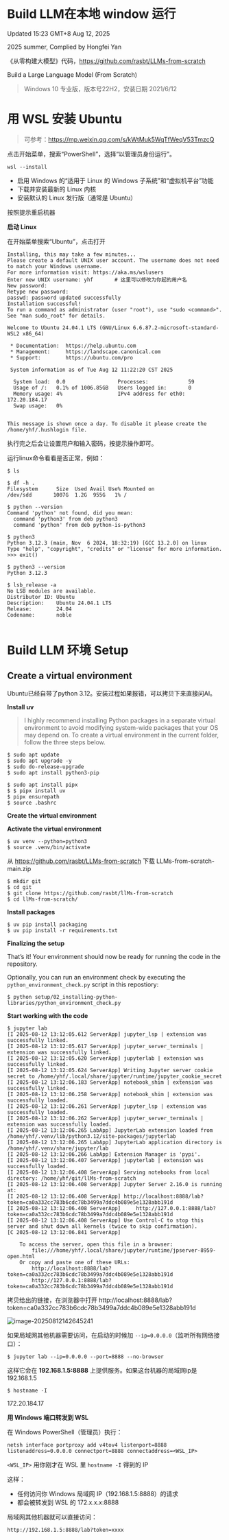 # Build LLM在本地 window 运行

Updated 15:23 GMT+8 Aug 12, 2025

2025 summer, Complied by Hongfei Yan





《从零构建大模型》代码，https://github.com/rasbt/LLMs-from-scratch

Build a Large Language Model (From Scratch)



> Windows 10 专业版，版本号22H2，安装日期 2021/6/12



# 用 WSL 安装 Ubuntu

> 可参考：https://mp.weixin.qq.com/s/kWtMuk5WqTfWeqV53TmzcQ



点击开始菜单，搜索“PowerShell”，选择“以管理员身份运行”。

```
wsl --install
```

- 启用 Windows 的“适用于 Linux 的 Windows 子系统”和“虚拟机平台”功能
- 下载并安装最新的 Linux 内核
- 安装默认的 Linux 发行版（通常是 Ubuntu）

按照提示重启机器



**启动 Linux**

在开始菜单搜索“Ubuntu”，点击打开

```
Installing, this may take a few minutes...
Please create a default UNIX user account. The username does not need to match your Windows username.
For more information visit: https://aka.ms/wslusers
Enter new UNIX username: yhf       # 这里可以修改为你起的用户名
New password:
Retype new password:
passwd: password updated successfully
Installation successful!
To run a command as administrator (user "root"), use "sudo <command>".
See "man sudo_root" for details.

Welcome to Ubuntu 24.04.1 LTS (GNU/Linux 6.6.87.2-microsoft-standard-WSL2 x86_64)

 * Documentation:  https://help.ubuntu.com
 * Management:     https://landscape.canonical.com
 * Support:        https://ubuntu.com/pro

 System information as of Tue Aug 12 11:22:20 CST 2025

  System load:  0.0                 Processes:             59
  Usage of /:   0.1% of 1006.85GB   Users logged in:       0
  Memory usage: 4%                  IPv4 address for eth0: 172.20.184.17
  Swap usage:   0%


This message is shown once a day. To disable it please create the
/home/yhf/.hushlogin file.
```

执行完之后会让设置用户和输入密码，按提示操作即可。

运行linux命令看看是否正常，例如：

```
$ ls

$ df -h .
Filesystem      Size  Used Avail Use% Mounted on
/dev/sdd       1007G  1.2G  955G   1% /

$ python --version
Command 'python' not found, did you mean:
  command 'python3' from deb python3
  command 'python' from deb python-is-python3

$ python3
Python 3.12.3 (main, Nov  6 2024, 18:32:19) [GCC 13.2.0] on linux
Type "help", "copyright", "credits" or "license" for more information.
>>> exit()

$ python3 --version
Python 3.12.3

$ lsb_release -a
No LSB modules are available.
Distributor ID: Ubuntu
Description:    Ubuntu 24.04.1 LTS
Release:        24.04
Codename:       noble


```



# Build LLM 环境 Setup

## Create a virtual environment

Ubuntu已经自带了python 3.12。安装过程如果报错，可以拷贝下来直接问AI。



**Install uv**

> I highly recommend installing Python packages in a separate virtual environment to avoid modifying system-wide packages that your OS may depend on. To create a virtual environment in the current folder, follow the three steps below.

```
$ sudo apt update
$ sudo apt upgrade -y
$ sudo do-release-upgrade
$ sudo apt install python3-pip

$ sudo apt install pipx
$ $ pipx install uv
$ pipx ensurepath
$ source .bashrc
```



**Create the virtual environment**

**Activate the virtual environment**

```
$ uv venv --python=python3
$ source .venv/bin/activate
```



从 https://github.com/rasbt/LLMs-from-scratch 下载 LLMs-from-scratch-main.zip

```
$ mkdir git
$ cd git
$ git clone https://github.com/rasbt/llMs-from-scratch
$ cd llMs-from-scratch/
```



**Install packages**

```
$ uv pip install packaging
$ uv pip install -r requirements.txt
```



**Finalizing the setup**

That’s it! Your environment should now be ready for running the code in the repository.

Optionally, you can run an environment check by executing the `python_environment_check.py` script in this repostiory:

```
$ python setup/02_installing-python-libraries/python_environment_check.py
```



**Start working with the code**

```
$ jupyter lab
[I 2025-08-12 13:12:05.612 ServerApp] jupyter_lsp | extension was successfully linked.
[I 2025-08-12 13:12:05.617 ServerApp] jupyter_server_terminals | extension was successfully linked.
[I 2025-08-12 13:12:05.620 ServerApp] jupyterlab | extension was successfully linked.
[I 2025-08-12 13:12:05.624 ServerApp] Writing Jupyter server cookie secret to /home/yhf/.local/share/jupyter/runtime/jupyter_cookie_secret
[I 2025-08-12 13:12:06.183 ServerApp] notebook_shim | extension was successfully linked.
[I 2025-08-12 13:12:06.258 ServerApp] notebook_shim | extension was successfully loaded.
[I 2025-08-12 13:12:06.261 ServerApp] jupyter_lsp | extension was successfully loaded.
[I 2025-08-12 13:12:06.262 ServerApp] jupyter_server_terminals | extension was successfully loaded.
[I 2025-08-12 13:12:06.265 LabApp] JupyterLab extension loaded from /home/yhf/.venv/lib/python3.12/site-packages/jupyterlab
[I 2025-08-12 13:12:06.265 LabApp] JupyterLab application directory is /home/yhf/.venv/share/jupyter/lab
[I 2025-08-12 13:12:06.266 LabApp] Extension Manager is 'pypi'.
[I 2025-08-12 13:12:06.407 ServerApp] jupyterlab | extension was successfully loaded.
[I 2025-08-12 13:12:06.408 ServerApp] Serving notebooks from local directory: /home/yhf/git/llMs-from-scratch
[I 2025-08-12 13:12:06.408 ServerApp] Jupyter Server 2.16.0 is running at:
[I 2025-08-12 13:12:06.408 ServerApp] http://localhost:8888/lab?token=ca0a332cc783b6cdc78b3499a7ddc4b089e5e1328abb191d
[I 2025-08-12 13:12:06.408 ServerApp]     http://127.0.0.1:8888/lab?token=ca0a332cc783b6cdc78b3499a7ddc4b089e5e1328abb191d
[I 2025-08-12 13:12:06.408 ServerApp] Use Control-C to stop this server and shut down all kernels (twice to skip confirmation).
[C 2025-08-12 13:12:06.841 ServerApp]

    To access the server, open this file in a browser:
        file:///home/yhf/.local/share/jupyter/runtime/jpserver-8959-open.html
    Or copy and paste one of these URLs:
        http://localhost:8888/lab?token=ca0a332cc783b6cdc78b3499a7ddc4b089e5e1328abb191d
        http://127.0.0.1:8888/lab?token=ca0a332cc783b6cdc78b3499a7ddc4b089e5e1328abb191d

```

拷贝给出的链接，在浏览器中打开 http://localhost:8888/lab?token=ca0a332cc783b6cdc78b3499a7ddc4b089e5e1328abb191d

![image-20250812142645241](https://raw.githubusercontent.com/GMyhf/img/main/img/image-20250812142645241.png)



如果局域网其他机器需要访问，在启动的时候加 `--ip=0.0.0.0`（监听所有网络接口）：

```
$ jupyter lab --ip=0.0.0.0 --port=8888 --no-browser
```

这样它会在 **192.168.1.5:8888** 上提供服务。如果这台机器的局域网ip是 192.168.1.5



```
$ hostname -I
```

172.20.184.17



**用 Windows 端口转发到 WSL**

在 Windows PowerShell（管理员）执行：

```
netsh interface portproxy add v4tov4 listenport=8888 listenaddress=0.0.0.0 connectport=8888 connectaddress=<WSL_IP>
```

`<WSL_IP>` 用你刚才在 WSL 里 `hostname -I` 得到的 IP

这样：

- 任何访问你 Windows 局域网 IP（192.168.1.5:8888）的请求
- 都会被转发到 WSL 的 172.x.x.x:8888

局域网其他机器就可以直接访问：

```
http://192.168.1.5:8888/lab?token=xxxx
```

